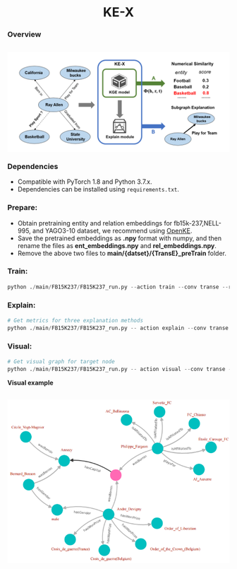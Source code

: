 <h1 align="center">
  KE-X
</h1>

### Overview
<h2 align="center">
  <img align="center"  src="./overview.png" alt="...">
</h2>

### Dependencies

- Compatible with PyTorch 1.8 and Python 3.7.x.
- Dependencies can be installed using `requirements.txt`.

### Prepare:


-  Obtain pretraining entity and relation embeddings for fb15k-237,NELL-995, and YAGO3-10 dataset, we recommend using  [OpenKE](https://github.com/thunlp/OpenKE).
-  Save the pretrained embeddings as  **.npy** format with numpy, and then rename the files as **ent_embeddings.npy** and **rel_embeddings.npy**.
- Remove the above two files to **main/{datset}/{TransE}_preTrain** folder.


### Train:
  ```python
  python ./main/FB15K237/FB15K237_run.py --action train --conv transe --relation_id 0 --batch_size 100 --epoch 100
  ```
### Explain:

```python
# Get metrics for three explanation methods
python ./main/FB15K237/FB15K237_run.py -- action explain --conv transe --relation_id 0
```

### Visual:

```python
# Get visual graph for target node
python ./main/FB15K237/FB15K237_run.py -- action visual --conv transe --relation_id 0 --node {target_node}
```

 **Visual example**
<h2 align="center">
  <img align="center"  src="./visual_example.png" alt="...">
</h2>
